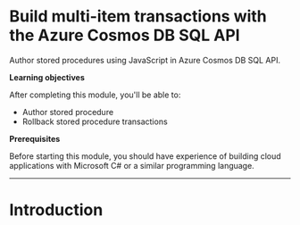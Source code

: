 # Build multi-item transactions with the Azure Cosmos DB SQL API

Author stored procedures using JavaScript in Azure Cosmos DB SQL API.

**Learning objectives**

After completing this module, you'll be able to:

* Author stored procedure
* Rollback stored procedure transactions

**Prerequisites**

Before starting this module, you should have experience of building cloud applications with Microsoft C# or a similar programming language.

---

# Introduction